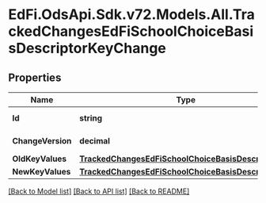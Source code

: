 # EdFi.OdsApi.Sdk.v72.Models.All.TrackedChangesEdFiSchoolChoiceBasisDescriptorKeyChange

## Properties

Name | Type | Description | Notes
------------ | ------------- | ------------- | -------------
**Id** | **string** | Resource identifier | [optional] 
**ChangeVersion** | **decimal** | Change version | [optional] 
**OldKeyValues** | [**TrackedChangesEdFiSchoolChoiceBasisDescriptorKey**](TrackedChangesEdFiSchoolChoiceBasisDescriptorKey.md) |  | [optional] 
**NewKeyValues** | [**TrackedChangesEdFiSchoolChoiceBasisDescriptorKey**](TrackedChangesEdFiSchoolChoiceBasisDescriptorKey.md) |  | [optional] 

[[Back to Model list]](../README.md#documentation-for-models) [[Back to API list]](../README.md#documentation-for-api-endpoints) [[Back to README]](../README.md)

